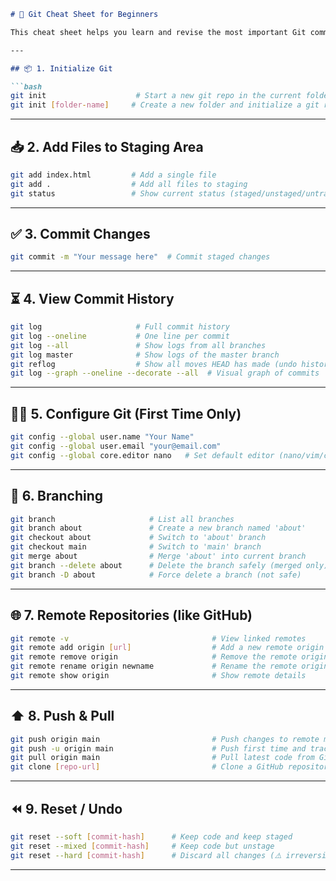 
````markdown
# 🚀 Git Cheat Sheet for Beginners

This cheat sheet helps you learn and revise the most important Git commands step by step. It's perfect for beginners and is written in a clean and simple way.

---

## 📦 1. Initialize Git

```bash
git init                    # Start a new git repo in the current folder
git init [folder-name]     # Create a new folder and initialize a git repo
````

---

## 📥 2. Add Files to Staging Area

```bash
git add index.html         # Add a single file
git add .                  # Add all files to staging
git status                 # Show current status (staged/unstaged/untracked files)
```

---

## ✅ 3. Commit Changes

```bash
git commit -m "Your message here"  # Commit staged changes
```

---

## ⏳ 4. View Commit History

```bash
git log                     # Full commit history
git log --oneline           # One line per commit
git log --all               # Show logs from all branches
git log master              # Show logs of the master branch
git reflog                  # Show all moves HEAD has made (undo history)
git log --graph --oneline --decorate --all  # Visual graph of commits
```

---

## 🧑‍💻 5. Configure Git (First Time Only)

```bash
git config --global user.name "Your Name"
git config --global user.email "your@email.com"
git config --global core.editor nano   # Set default editor (nano/vim/code)
```

---

## 🌿 6. Branching

```bash
git branch                     # List all branches
git branch about               # Create a new branch named 'about'
git checkout about             # Switch to 'about' branch
git checkout main              # Switch to 'main' branch
git merge about                # Merge 'about' into current branch
git branch --delete about      # Delete the branch safely (merged only)
git branch -D about            # Force delete a branch (not safe)
```

---

## 🌐 7. Remote Repositories (like GitHub)

```bash
git remote -v                                # View linked remotes
git remote add origin [url]                  # Add a new remote origin
git remote remove origin                     # Remove the remote origin
git remote rename origin newname             # Rename the remote origin
git remote show origin                       # Show remote details
```

---

## ⬆️ 8. Push & Pull

```bash
git push origin main                         # Push changes to remote main branch
git push -u origin main                      # Push first time and track the branch
git pull origin main                         # Pull latest code from GitHub
git clone [repo-url]                         # Clone a GitHub repository
```

---

## ⏪ 9. Reset / Undo

```bash
git reset --soft [commit-hash]      # Keep code and keep staged
git reset --mixed [commit-hash]     # Keep code but unstage
git reset --hard [commit-hash]      # Discard all changes (⚠️ irreversible)
```

---




